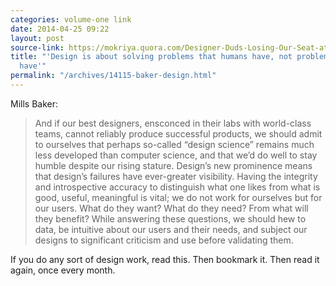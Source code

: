 ```yaml
---
categories: volume-one link
date: 2014-04-25 09:22
layout: post
source-link: https://mokriya.quora.com/Designer-Duds-Losing-Our-Seat-at-the-Table
title: "'Design is about solving problems that humans have, not problems that products
  have'"
permalink: "/archives/14115-baker-design.html"
---
```



Mills Baker: 

> And if our best designers, ensconced in their labs with world-class teams, cannot reliably produce successful products, we should admit to ourselves that perhaps so-called “design science” remains much less developed than computer science, and that we’d do well to stay humble despite our rising stature. Design’s new prominence means that design’s failures have ever-greater visibility. Having the integrity and introspective accuracy to distinguish what one likes from what is good, useful, meaningful is vital; we do not work for ourselves but for our users. What do they want? What do they need? From what will they benefit? While answering these questions, we should hew to data, be intuitive about our users and their needs, and subject our designs to significant criticism and use before validating them. 

If you do any sort of design work, read this. Then bookmark it. Then read it again, once every month. 
